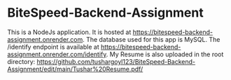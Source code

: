 ﻿# BiteSpeed-Backend-Assignment
This is a NodeJs application. It is hosted at https://bitespeed-backend-assignment.onrender.com.
The database used for this app is MySQL.
The /identify endpoint is available at https://bitespeed-backend-assignment.onrender.com/identify.
My Resume is also uploaded in the root directory: https://github.com/tushargoyl123/BiteSpeed-Backend-Assignment/edit/main/Tushar%20Resume.pdf/
